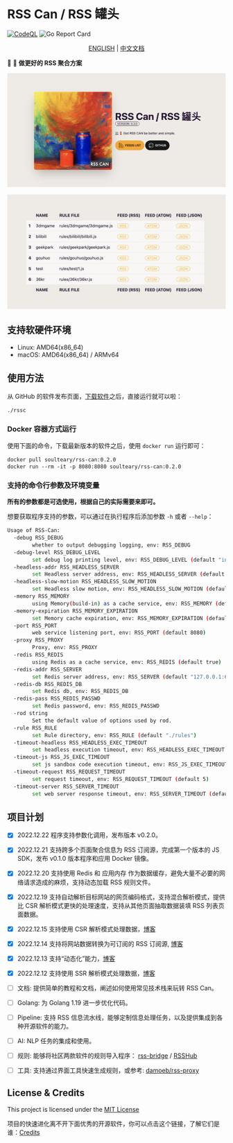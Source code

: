 # RSS Can / RSS 罐头

[![CodeQL](https://github.com/soulteary/RSS-Can/actions/workflows/codeql.yml/badge.svg)](https://github.com/soulteary/RSS-Can/actions/workflows/codeql.yml) ![Go Report Card](https://goreportcard.com/badge/github.com/soulteary/RSS-Can)

<p style="text-align: center;">
  <a href="README.md" target="_blank">ENGLISH</a> | <a href="README_CN.md">中文文档</a>
</p>

📰 🥫 **做更好的 RSS 聚合方案**

<p style="text-align: center;">
  <img src="./assets/images/hp.jpg">
</p>

<p style="text-align: center;">
  <img src="./assets/images/feeds.jpg">
</p>

## 支持软硬件环境

- Linux: AMD64(x86_64)
- macOS: AMD64(x86_64) /  ARMv64

## 使用方法

从 GitHub 的软件发布页面，[下载软件](https://github.com/soulteary/RSS-Can/releases)之后，直接运行就可以啦：

```bash
./rssc
```

### Docker 容器方式运行

使用下面的命令，下载最新版本的软件之后，使用 `docker run` 运行即可：

```
docker pull soulteary/rss-can:0.2.0
docker run --rm -it -p 8080:8080 soulteary/rss-can:0.2.0
```

### 支持的命令行参数及环境变量

**所有的参数都是可选使用，根据自己的实际需要来即可。**

想要获取程序支持的参数，可以通过在执行程序后添加参数 `-h` 或者 `--help`：
 
```bash
Usage of RSS-Can:
  -debug RSS_DEBUG
    	whether to output debugging logging, env: RSS_DEBUG
  -debug-level RSS_DEBUG_LEVEL
    	set debug log printing level, env: RSS_DEBUG_LEVEL (default "info")
  -headless-addr RSS_HEADLESS_SERVER
    	set Headless server address, env: RSS_HEADLESS_SERVER (default "127.0.0.1:9222")
  -headless-slow-motion RSS_HEADLESS_SLOW_MOTION
    	set Headless slow motion, env: RSS_HEADLESS_SLOW_MOTION (default 2)
  -memory RSS_MEMORY
    	using Memory(build-in) as a cache service, env: RSS_MEMORY (default true)
  -memory-expiration RSS_MEMORY_EXPIRATION
    	set Memory cache expiration, env: RSS_MEMORY_EXPIRATION (default 600)
  -port RSS_PORT
    	web service listening port, env: RSS_PORT (default 8080)
  -proxy RSS_PROXY
    	Proxy, env: RSS_PROXY
  -redis RSS_REDIS
    	using Redis as a cache service, env: RSS_REDIS (default true)
  -redis-addr RSS_SERVER
    	set Redis server address, env: RSS_SERVER (default "127.0.0.1:6379")
  -redis-db RSS_REDIS_DB
    	set Redis db, env: RSS_REDIS_DB
  -redis-pass RSS_REDIS_PASSWD
    	set Redis password, env: RSS_REDIS_PASSWD
  -rod string
    	Set the default value of options used by rod.
  -rule RSS_RULE
    	set Rule directory, env: RSS_RULE (default "./rules")
  -timeout-headless RSS_HEADLESS_EXEC_TIMEOUT
    	set headless execution timeout, env: RSS_HEADLESS_EXEC_TIMEOUT (default 5)
  -timeout-js RSS_JS_EXEC_TIMEOUT
    	set js sandbox code execution timeout, env: RSS_JS_EXEC_TIMEOUT (default 200)
  -timeout-request RSS_REQUEST_TIMEOUT
    	set request timeout, env: RSS_REQUEST_TIMEOUT (default 5)
  -timeout-server RSS_SERVER_TIMEOUT
    	set web server response timeout, env: RSS_SERVER_TIMEOUT (default 8)
```

## 项目计划

- [x] 2022.12.22 程序支持参数化调用，发布版本 v0.2.0。
- [x] 2022.12.21 支持跨多个页面聚合信息为 RSS 订阅源，完成第一个版本的 JS SDK，发布 v0.1.0 版本程序和应用 Docker 镜像。
- [x] 2022.12.20 支持使用 Redis 和 应用内存 作为数据缓存，避免大量不必要的网络请求造成的麻烦，支持动态加载 RSS 规则文件。
- [x] 2022.12.19 支持自动解析目标网站的网页编码格式，支持混合解析模式，提供比 CSR 解析模式更快的处理速度，支持从其他页面抽取数据装填 RSS 列表页面数据。
- [x] 2022.12.15 支持使用 CSR 解析模式处理数据，[博客](https://soulteary.io/2022/12/15/rsscan-use-golang-rod-to-parse-the-content-dynamically-rendered-in-the-browser-part-4.html)
- [x] 2022.12.14 支持将网站数据转换为可订阅的 RSS 订阅源, [博客](https://soulteary.com/2022/12/14/rsscan-convert-website-information-stream-to-rss-feed-part-3.html)
- [x] 2022.12.13 支持“动态化”能力，[博客](https://soulteary.com/2022/12/13/rsscan-make-golang-applications-with-v8-part-2.html)
- [x] 2022.12.12 支持使用 SSR 解析模式处理数据，[博客](https://soulteary.com/2022/12/12/rsscan-better-rsshub-service-build-with-golang-part-1.html)

- [ ] 文档: 提供简单的教程和文档，阐述如何使用常见技术栈来玩转 RSS Can。
- [ ] Golang: 为 Golang 1.19 进一步优化代码。
- [ ] Pipeline: 支持 RSS 信息流水线，能够定制信息处理任务，以及提供集成到各种开源软件的能力。
- [ ] AI: NLP 任务的集成和使用。
- [ ] 规则: 能够将社区两款软件的规则导入程序： [rss-bridge](https://github.com/RSS-Bridge/rss-bridge/tree/master/bridges) / [RSSHub](https://github.com/DIYgod/RSSHub/tree/master/lib)
- [ ] 工具: 支持通过界面工具快速生成规则，或参考: [damoeb/rss-proxy](https://github.com/damoeb/rss-proxy)


## License & Credits

This project is licensed under the [MIT License](https://github.com/soulteary/RSS-Can/blob/main/LICENSE)

项目的快速进化离不开下面优秀的开源软件，你可以点击这个链接，了解它们是谁：[Credits](./CREDITS.md)
